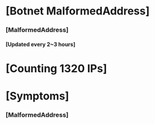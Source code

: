 # [Botnet MalformedAddress]
### [MalformedAddress]
#### [Updated every 2~3 hours]

# [Counting 1320 IPs]

# [Symptoms] 
###   [MalformedAddress]
